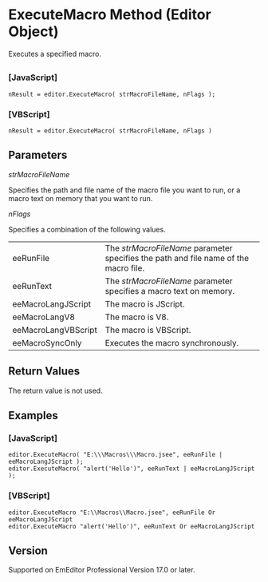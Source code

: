 # ExecuteMacro Method (Editor Object)

Executes a specified macro.

## 

### \[JavaScript\]

```
nResult = editor.ExecuteMacro( strMacroFileName, nFlags );
```

### \[VBScript\]

```
nResult = editor.ExecuteMacro( strMacroFileName, nFlags )
```

## Parameters

_strMacroFileName_

Specifies the path and file name of the macro file you want to run, or a macro text on memory that you want to run.

_nFlags_

Specifies a combination of the following values.

|     |     |
| --- | --- |
| eeRunFile | The _strMacroFileName_ parameter specifies the path and file name of the macro file. |
| eeRunText | The _strMacroFileName_ parameter specifies a macro text on memory. |
| eeMacroLangJScript | The macro is JScript. |
| eeMacroLangV8 | The macro is V8. |
| eeMacroLangVBScript | The macro is VBScript. |
| eeMacroSyncOnly | Executes the macro synchronously. |

## Return Values

The return value is not used.

## Examples

### \[JavaScript\]

```
editor.ExecuteMacro( "E:\\\Macros\\\Macro.jsee", eeRunFile | eeMacroLangJScript );
editor.ExecuteMacro( "alert('Hello')", eeRunText | eeMacroLangJScript );
```

### \[VBScript\]

```
editor.ExecuteMacro "E:\\Macros\\Macro.jsee", eeRunFile Or eeMacroLangJScript
editor.ExecuteMacro "alert('Hello')", eeRunText Or eeMacroLangJScript
```

## Version

Supported on EmEditor Professional Version 17.0 or later.

